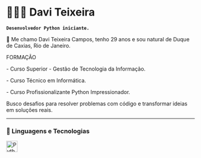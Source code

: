 # 👨🏻‍💻 Davi Teixeira

**`Desenvolvedor Python iniciante. `**

<p> 📒 Me chamo Davi Teixeira Campos, tenho 29 anos e sou natural de Duque de Caxias, Rio de Janeiro. </p>
<p>FORMAÇÃO</p>
<p>- Curso Superior - Gestão de Tecnologia da Informação.</p>
<p>- Curso Técnico em Informática.</p>
<p>- Curso Profissionalizante Python Impressionador.</p>
<p>Busco desafios para resolver problemas com código e transformar ideias em soluções reais.</p>
   
---

### 🤖 Linguagens e Tecnologias

<img 
    align="left" 
    alt="Python" 
    title="Python"
    width="30px" 
    style="padding-right: 10px;" 
    src="https://cdn.jsdelivr.net/gh/devicons/devicon@latest/icons/python/python-original.svg" 
/>
